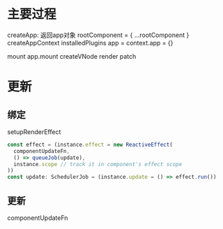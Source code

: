 # 主要过程
createApp: 返回app对象
  rootComponent = { ...rootComponent }
  createAppContext
  installedPlugins
  app = context.app = {}

mount
app.mount
createVNode
render
patch

# 更新
## 绑定
setupRenderEffect
```js
const effect = (instance.effect = new ReactiveEffect(
  componentUpdateFn,
  () => queueJob(update),
  instance.scope // track it in component's effect scope
))
const update: SchedulerJob = (instance.update = () => effect.run())
```

## 更新
componentUpdateFn